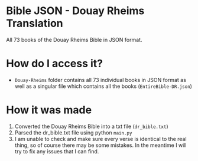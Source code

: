 # Bible JSON - Douay Rheims Translation
 All 73 books of the Douay Rheims Bible in JSON format.  

# How do I access it?
- `Douay-Rheims` folder contains all 73 individual books in JSON format as well as a singular file which contains all the books (`EntireBible-DR.json`)


# How it was made 
1) Converted the Douay Rheims Bible into a txt file (`dr_bible.txt`)
2) Parsed the dr_bible.txt file using python `main.py`
3) I am unable to check and make sure every verse is identical to the real thing, so of course there may be some mistakes. In the meantime I will try to fix any issues that I can find.